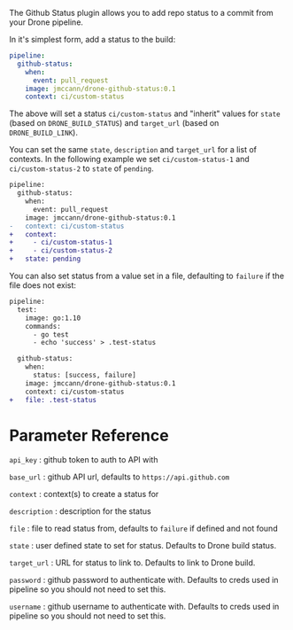 The Github Status plugin allows you to add repo status to a commit from your Drone pipeline.

In it's simplest form, add a status to the build:

```yaml
pipeline:
  github-status:
    when:
      event: pull_request
    image: jmccann/drone-github-status:0.1
    context: ci/custom-status
```

The above will set a status `ci/custom-status` and "inherit" values for `state` (based on `DRONE_BUILD_STATUS`) and `target_url` (based on `DRONE_BUILD_LINK`).

You can set the same `state`, `description` and `target_url` for a list of contexts.  In the following example we set `ci/custom-status-1` and `ci/custom-status-2` to `state` of `pending`.

```diff
pipeline:
  github-status:
    when:
      event: pull_request
    image: jmccann/drone-github-status:0.1
-   context: ci/custom-status
+   context:
+     - ci/custom-status-1
+     - ci/custom-status-2
+   state: pending
```

You can also set status from a value set in a file, defaulting to `failure` if the file does not exist:

```diff
pipeline:
  test:
    image: go:1.10
    commands:
      - go test
      - echo 'success' > .test-status

  github-status:
    when:
      status: [success, failure]
    image: jmccann/drone-github-status:0.1
    context: ci/custom-status
+   file: .test-status
```

# Parameter Reference

`api_key`
: github token to auth to API with

`base_url`
: github API url, defaults to `https://api.github.com`

`context`
: context(s) to create a status for

`description`
: description for the status

`file`
: file to read status from, defaults to `failure` if defined and not found

`state`
: user defined state to set for status.  Defaults to Drone build status.

`target_url`
: URL for status to link to.  Defaults to link to Drone build.

`password`
: github password to authenticate with.  Defaults to creds used in pipeline so you should not need to set this.

`username`
: github username to authenticate with.  Defaults to creds used in pipeline so you should not need to set this.